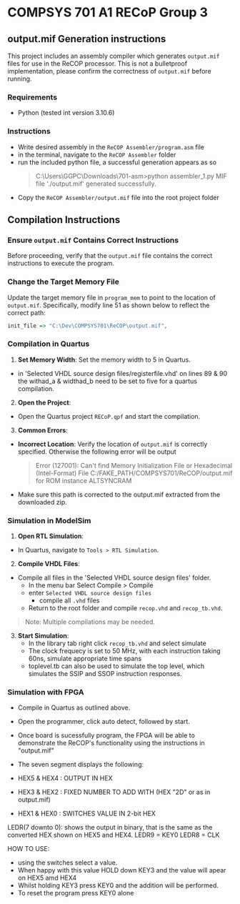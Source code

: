 # COMPSYS 701 A1 RECoP Group 3

## output.mif Generation instructions

This project includes an assembly compiler which generates `output.mif` files for use in the ReCOP processor. This is not a bulletproof implementation, please confirm the correctness of `output.mif` before running.

### Requirements

- Python (tested int version 3.10.6)

### Instructions

- Write desired assembly in the `ReCOP Assembler/program.asm` file
- in the terminal, navigate to the `ReCOP Assembler` folder
- run the included python file, a successful generation appears as so
  > C:\Users\GGPC\Downloads\701-asm>python assembler_1.py MIF file './output.mif' generated successfully.
- Copy the `ReCOP Assembler/output.mif` file into the root project folder

## Compilation Instructions

### Ensure `output.mif` Contains Correct Instructions

Before proceeding, verify that the `output.mif` file contains the correct instructions to execute the program.

### Change the Target Memory File

Update the target memory file in `program_mem` to point to the location of `output.mif`. Specifically, modify line 51 as shown below to reflect the correct path:

```vhdl
init_file => "C:\Dev\COMPSYS701\ReCOP\output.mif",
```

### Compilation in Quartus

1.  **Set Memory Width**: Set the memory width to 5 in Quartus.

- in 'Selected VHDL source design files/registerfile.vhd' on lines 89 & 90 the withad_a & widthad_b need to be set to five for a quartus compilation.

2.  **Open the Project**:

- Open the Quartus project `RECoP.qpf` and start the compilation.

3.  **Common Errors**:

- **Incorrect Location**: Verify the location of `output.mif` is correctly specified. Otherwise the following error will be output
  > Error (127001): Can't find Memory Initialization File or Hexadecimal (Intel-Format) File C:/FAKE_PATH/COMPSYS701/ReCOP/output.mif for ROM instance ALTSYNCRAM

- Make sure this path is corrected to the output.mif extracted from the downloaded zip. 

### Simulation in ModelSim

1.  **Open RTL Simulation**:

- In Quartus, navigate to `Tools > RTL Simulation`.

2.  **Compile VHDL Files**:

- Compile all files in the 'Selected VHDL source design files' folder.
  - In the menu bar Select Compile > Compile
  - enter `Selected VHDL source design files`
    - compile all `.vhd` files
  - Return to the root folder and compile `recop.vhd` and `recop_tb.vhd`.

> Note: Multiple compilations may be needed.

3. **Start Simulation**:
   - In the library tab right click `recop_tb.vhd` and select simulate
   - The clock frequecy is set to 50 MHz, with each instruction taking 60ns, simulate appropriate time spans
   - toplevel.tb can also be used to simulate the top level, which simulates the SSIP and SSOP instruction responses. 


### Simulation with FPGA 

- Compile in Quartus as outlined above.
- Open the programmer, click auto detect, followed by start.
- Once board is sucessfully program, the FPGA will be able to demonstrate the ReCOP's functionality using the instructions in "output.mif"

- The seven segment displays the following:
- HEX5 & HEX4 : OUTPUT IN HEX
- HEX3 & HEX2 : FIXED NUMBER TO ADD WITH (HEX "2D" or as in output.mif)
- HEX1 & HEX0 : SWITCHES VALUE IN 2-bit HEX  

LEDR(7 downto 0): shows the output in binary, that is the same as the converted HEX shown on HEX5 and HEX4.
LEDR9 = KEY0 
LEDR8 = CLK 


HOW TO USE:
- using the switches select a value.
- When happy with this value HOLD down KEY3 and the value will apear on HEX5 amd HEX4
- Whilst holding KEY3 press KEY0 and the addition will be performed.
- To reset the program press KEY0 alone 
